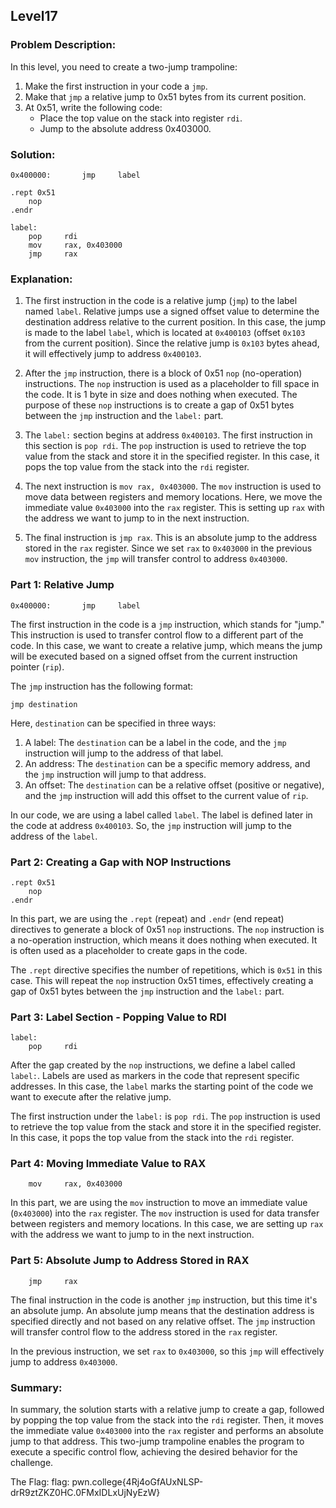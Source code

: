 ## Level17

### Problem Description:

In this level, you need to create a two-jump trampoline:

1. Make the first instruction in your code a `jmp`.
2. Make that `jmp` a relative jump to 0x51 bytes from its current position.
3. At 0x51, write the following code:
   - Place the top value on the stack into register `rdi`.
   - Jump to the absolute address 0x403000.

### Solution:

```assembly
0x400000:       jmp     label

.rept 0x51
    nop
.endr

label:
    pop     rdi
    mov     rax, 0x403000
    jmp     rax
```

### Explanation:

1. The first instruction in the code is a relative jump (`jmp`) to the label named `label`. Relative jumps use a signed offset value to determine the destination address relative to the current position. In this case, the jump is made to the label `label`, which is located at `0x400103` (offset `0x103` from the current position). Since the relative jump is `0x103` bytes ahead, it will effectively jump to address `0x400103`.

2. After the `jmp` instruction, there is a block of 0x51 `nop` (no-operation) instructions. The `nop` instruction is used as a placeholder to fill space in the code. It is 1 byte in size and does nothing when executed. The purpose of these `nop` instructions is to create a gap of 0x51 bytes between the `jmp` instruction and the `label:` part.

3. The `label:` section begins at address `0x400103`. The first instruction in this section is `pop rdi`. The `pop` instruction is used to retrieve the top value from the stack and store it in the specified register. In this case, it pops the top value from the stack into the `rdi` register.

4. The next instruction is `mov rax, 0x403000`. The `mov` instruction is used to move data between registers and memory locations. Here, we move the immediate value `0x403000` into the `rax` register. This is setting up `rax` with the address we want to jump to in the next instruction.

5. The final instruction is `jmp rax`. This is an absolute jump to the address stored in the `rax` register. Since we set `rax` to `0x403000` in the previous `mov` instruction, the `jmp` will transfer control to address `0x403000`.


### Part 1: Relative Jump

```assembly
0x400000:       jmp     label
```

The first instruction in the code is a `jmp` instruction, which stands for "jump." This instruction is used to transfer control flow to a different part of the code. In this case, we want to create a relative jump, which means the jump will be executed based on a signed offset from the current instruction pointer (`rip`).

The `jmp` instruction has the following format:

```
jmp destination
```

Here, `destination` can be specified in three ways:

1. A label: The `destination` can be a label in the code, and the `jmp` instruction will jump to the address of that label.
2. An address: The `destination` can be a specific memory address, and the `jmp` instruction will jump to that address.
3. An offset: The `destination` can be a relative offset (positive or negative), and the `jmp` instruction will add this offset to the current value of `rip`.

In our code, we are using a label called `label`. The label is defined later in the code at address `0x400103`. So, the `jmp` instruction will jump to the address of the `label`.

### Part 2: Creating a Gap with NOP Instructions

```assembly
.rept 0x51
    nop
.endr
```

In this part, we are using the `.rept` (repeat) and `.endr` (end repeat) directives to generate a block of 0x51 `nop` instructions. The `nop` instruction is a no-operation instruction, which means it does nothing when executed. It is often used as a placeholder to create gaps in the code.

The `.rept` directive specifies the number of repetitions, which is `0x51` in this case. This will repeat the `nop` instruction 0x51 times, effectively creating a gap of 0x51 bytes between the `jmp` instruction and the `label:` part.

### Part 3: Label Section - Popping Value to RDI

```assembly
label:
    pop     rdi
```

After the gap created by the `nop` instructions, we define a label called `label:`. Labels are used as markers in the code that represent specific addresses. In this case, the `label` marks the starting point of the code we want to execute after the relative jump.

The first instruction under the `label:` is `pop rdi`. The `pop` instruction is used to retrieve the top value from the stack and store it in the specified register. In this case, it pops the top value from the stack into the `rdi` register.

### Part 4: Moving Immediate Value to RAX

```assembly
    mov     rax, 0x403000
```

In this part, we are using the `mov` instruction to move an immediate value (`0x403000`) into the `rax` register. The `mov` instruction is used for data transfer between registers and memory locations. In this case, we are setting up `rax` with the address we want to jump to in the next instruction.

### Part 5: Absolute Jump to Address Stored in RAX

```assembly
    jmp     rax
```

The final instruction in the code is another `jmp` instruction, but this time it's an absolute jump. An absolute jump means that the destination address is specified directly and not based on any relative offset. The `jmp` instruction will transfer control flow to the address stored in the `rax` register.

In the previous instruction, we set `rax` to `0x403000`, so this `jmp` will effectively jump to address `0x403000`.

### Summary:

In summary, the solution starts with a relative jump to create a gap, followed by popping the top value from the stack into the `rdi` register. Then, it moves the immediate value `0x403000` into the `rax` register and performs an absolute jump to that address. This two-jump trampoline enables the program to execute a specific control flow, achieving the desired behavior for the challenge.

The Flag: flag: pwn.college{4Rj4oGfAUxNLSP-drR9ztZKZ0HC.0FMxIDLxUjNyEzW}
